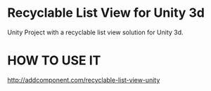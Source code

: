 # Recyclable List View for Unity 3d

Unity Project with a recyclable list view solution for Unity 3d.

# HOW TO USE IT
http://addcomponent.com/recyclable-list-view-unity
